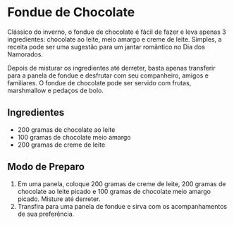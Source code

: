 # Fondue de Chocolate

Clássico do inverno, o fondue de chocolate é fácil de fazer e leva apenas 3 ingredientes: chocolate ao leite, meio amargo e creme de leite. Simples, a receita pode ser uma sugestão para um jantar romântico no Dia dos Namorados.

Depois de misturar os ingredientes até derreter, basta apenas transferir para a panela de fondue e desfrutar com seu companheiro, amigos e familiares. O fondue de chocolate pode ser servido com frutas, marshmallow e pedaços de bolo.

## Ingredientes
 - 200 gramas de chocolate ao leite
 - 100 gramas de chocolate meio amargo
 - 200 gramas de creme de leite

## Modo de Preparo
1. Em uma panela, coloque 200 gramas de creme de leite, 200 gramas de chocolate ao leite picado e 100 gramas de chocolate meio amargo picado. Misture até derreter.
2. Transfira para uma panela de fondue e sirva com os acompanhamentos de sua preferência.